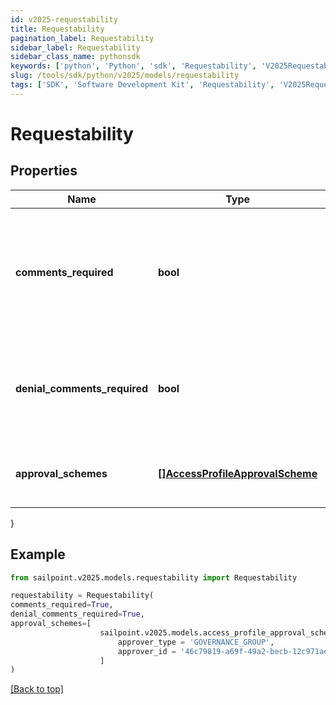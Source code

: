 ```yaml
---
id: v2025-requestability
title: Requestability
pagination_label: Requestability
sidebar_label: Requestability
sidebar_class_name: pythonsdk
keywords: ['python', 'Python', 'sdk', 'Requestability', 'V2025Requestability'] 
slug: /tools/sdk/python/v2025/models/requestability
tags: ['SDK', 'Software Development Kit', 'Requestability', 'V2025Requestability']
---
```


# Requestability


## Properties

Name | Type | Description | Notes
------------ | ------------- | ------------- | -------------
**comments_required** | **bool** | Whether the requester of the containing object must provide comments justifying the request | [optional] [default to False]
**denial_comments_required** | **bool** | Whether an approver must provide comments when denying the request | [optional] [default to False]
**approval_schemes** | [**[]AccessProfileApprovalScheme**](access-profile-approval-scheme) | List describing the steps in approving the request | [optional] 
}

## Example

```python
from sailpoint.v2025.models.requestability import Requestability

requestability = Requestability(
comments_required=True,
denial_comments_required=True,
approval_schemes=[
                    sailpoint.v2025.models.access_profile_approval_scheme.AccessProfileApprovalScheme(
                        approver_type = 'GOVERNANCE_GROUP', 
                        approver_id = '46c79819-a69f-49a2-becb-12c971ae66c6', )
                    ]
)

```
[[Back to top]](#) 

